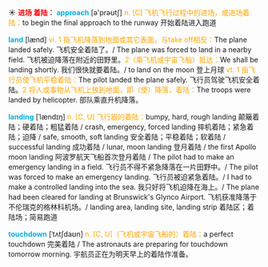 ☀ <font color="red">**进场 着陆：**</font>
<font color="sky blue">**approach**</font> [ə'prəʊtʃ] 
<font color="orange">n. [C] 飞机飞行过程中的进场，或进场着陆：</font>to begin the final approach to the runway 开始着陆进入跑道

<font color="sky blue">**land**</font> [lænd] 
<font color="orange">vi. 1 指飞机降落到地面或其它表面，与take off相反：</font>The plane landed safely. 飞机安全着陆了。/ The plane was forced to land in a nearby field. 飞机被迫降落在附近的田野里。<font color="orange">2（乘飞机或宇宙飞船）抵达：</font>We shall be landing shortly. 我们很快就要着陆。/ to land on the moon 登上月球 <font color="orange">vt. 1 指飞行员使飞机平稳着陆：</font>The pilot landed the plane safely. 飞行员驾驶飞机安全着陆。<font color="orange">2 将人或事物从飞机上放到地面，即（使）降落，着陆：</font>The troops were landed by helicopter. 部队乘直升机降落。
           
<font color="sky blue">**landing**</font> [ˈlændɪŋ]
<font color="orange">n. [C, U] 飞行器的着陆：</font>bumpy, hard, rough landing 颠簸着陆；硬着陆；粗猛着陆 / crash, emergency, forced landing 摔机着陆；紧急着陆；迫降 / safe, smooth, soft landing 安全着陆；平稳着陆；软着陆 / successful landing 成功着陆 / lunar, moon landing 登月着陆 / the first Apollo moon landing 阿波罗航天飞船首次登月着陆 / The pilot had to make an emergency landing in a field. 飞行员不得不紧急降落在一片田野中。/ The pilot was forced to make an emergency landing. 飞行员被迫紧急着陆。/ I had to make a controlled landing into the sea. 我只好将飞机迫降在海上。/ The plane had been cleared for landing at Brunswick's Glynco Airport. 飞机获准降落于不伦瑞克的格林科机场。/ landing area, landing site, landing strip 着陆区；着陆场；简易跑道
           
<font color="sky blue">**touchdown**</font> [ˈtʌtʃdaʊn]
<font color="orange">n. [C, U]（飞机或宇宙飞船的）着陆：</font>a perfect touchdown 完美着陆 / The astronauts are preparing for touchdown tomorrow morning. 宇航员正在为明天早上的着陆作准备。
